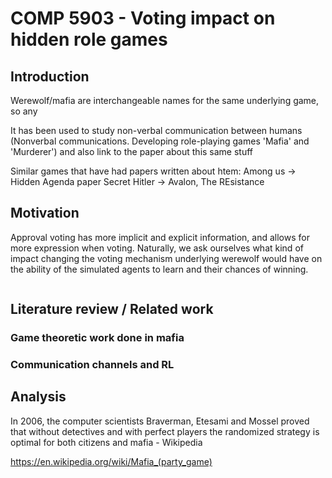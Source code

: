 # COMP 5903 - Voting impact on hidden role games

## Introduction

Werewolf/mafia are interchangeable names for the same underlying game, so any 

It has been used to study non-verbal communication between humans
(Nonverbal communications. Developing role-playing games 'Mafia' and 'Murderer') and also link to the paper about this same stuff


Similar games that have had papers written about htem:
Among us -> Hidden Agenda paper
Secret Hitler ->
Avalon, The REsistance


## Motivation

Approval voting has more implicit and explicit information, and allows for more expression when voting. Naturally, we ask ourselves what kind of impact changing the voting mechanism underlying werewolf would have on the ability of the simulated agents to learn and their chances of winning.



```{tableofcontents}
```

## Literature review / Related work

### Game theoretic work done in mafia

### Communication channels and RL


## Analysis

In 2006, the computer scientists Braverman, Etesami and Mossel proved that without detectives and with perfect players the randomized strategy is optimal for both citizens and mafia - Wikipedia

https://en.wikipedia.org/wiki/Mafia_(party_game)

